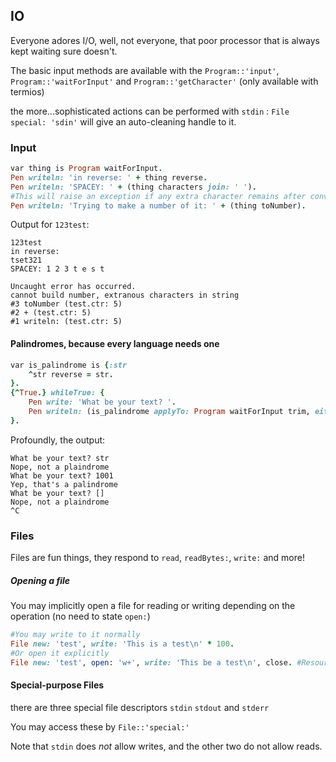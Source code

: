 ## IO

Everyone adores I/O, well, not everyone, that poor processor that is always kept waiting sure doesn't.

The basic input methods are available with the `Program::'input'`, `Program::'waitForInput'` and `Program::'getCharacter'` \(only available with termios\)

the more...sophisticated actions can be performed with `stdin` : `File special: 'sdin'` will give an auto-cleaning handle to it.

### Input

```ruby
var thing is Program waitForInput.
Pen writeln: 'in reverse: ' + thing reverse.
Pen writeln: 'SPACEY: ' + (thing characters join: ' ').
#This will raise an exception if any extra character remains after conversion
Pen writeln: 'Trying to make a number of it: ' + (thing toNumber).
```

Output for `123test`:

```
123test
in reverse:
tset321
SPACEY: 1 2 3 t e s t

Uncaught error has occurred.
cannot build number, extranous characters in string
#3 toNumber (test.ctr: 5)
#2 + (test.ctr: 5)
#1 writeln: (test.ctr: 5)
```

#### Palindromes, because every language needs one

```ruby
var is_palindrome is {:str
    ^str reverse = str.
}.
{^True.} whileTrue: {
    Pen write: 'What be your text? '.
    Pen writeln: (is_palindrome applyTo: Program waitForInput trim, either: 'Yep, that\'s a palindrome' or: 'Nope, not a plaindrome').
}.
```

Profoundly, the output:

```
What be your text? str
Nope, not a plaindrome
What be your text? 1001
Yep, that's a palindrome
What be your text? []
Nope, not a plaindrome
^C
```

### Files

Files are fun things, they respond to `read`, `readBytes:`, `write:` and more!

##### Opening a file

You may implicitly open a file for reading or writing depending on the operation \(no need to state `open:`\)

```ruby
#You may write to it normally
File new: 'test', write: 'This is a test\n' * 100.
#Or open it explicitly
File new: 'test', open: 'w+', write: 'This be a test\n', close. #Resources are cleaned by the garbage collector, but explicitly closing it is preferred
```

#### Special-purpose Files

there are three special file descriptors `stdin` `stdout` and `stderr`

You may access these by `File::'special:'`

Note that `stdin` does _not_ allow writes, and the other two do not allow reads.



